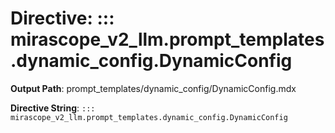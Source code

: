 # Directive: ::: mirascope_v2_llm.prompt_templates.dynamic_config.DynamicConfig

**Output Path**: prompt_templates/dynamic_config/DynamicConfig.mdx

**Directive String**: `::: mirascope_v2_llm.prompt_templates.dynamic_config.DynamicConfig`

